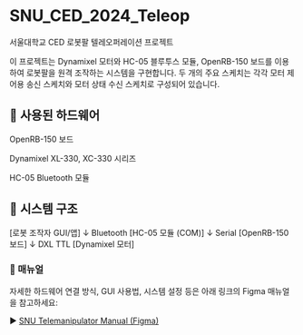 # SNU_CED_2024_Teleop
서울대학교 CED 로봇팔 텔레오퍼레이션 프로젝트

이 프로젝트는 Dynamixel 모터와 HC-05 블루투스 모듈, OpenRB-150 보드를 이용하여 로봇팔을 원격 조작하는 시스템을 구현합니다.
두 개의 주요 스케치는 각각 모터 제어용 송신 스케치와 모터 상태 수신 스케치로 구성되어 있습니다.

## 🔧 사용된 하드웨어
OpenRB-150 보드

Dynamixel XL-330, XC-330 시리즈

HC-05 Bluetooth 모듈

## 📐 시스템 구조

[로봇 조작자 GUI/앱]
        ↓ Bluetooth
   [HC-05 모듈 (COM)]
        ↓ Serial
  [OpenRB-150 보드]
        ↓ DXL TTL
 [Dynamixel 모터]
### 📘 매뉴얼
자세한 하드웨어 연결 방식, GUI 사용법, 시스템 설정 등은 아래 링크의 Figma 매뉴얼을 참고하세요:

▶️ [SNU Telemanipulator Manual (Figma)](https://www.figma.com/design/mNXyuwHH3c6fjFySnpvfll/SNU_telemanipulator_manual?node-id=214-458&t=n6WVg75sW9KMmBMo-1)

